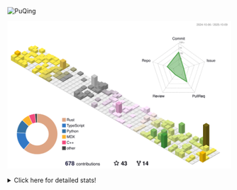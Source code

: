 ![PuQing](https://user-images.githubusercontent.com/27223114/171565019-9a56fae6-b08b-421f-99db-7e830da42371.png)

![](./profile-3d-contrib/profile-season-animate.svg)

<details>
<summary>Click here for detailed stats!</summary>

<!--START_SECTION:waka-->
![Lines of code](https://img.shields.io/badge/From%20Hello%20World%20I%27ve%20Written-2.7%20million%20lines%20of%20code-blue)

**🐱 My GitHub Data** 

> 📦 470.3 kB Used in GitHub's Storage 
 > 
> 🏆 529 Contributions in the Year 2025
 > 
> 🚫 Not Opted to Hire
 > 
> 📜 35 Public Repositories 
 > 
> 🔑 36 Private Repositories 
 > 
**I'm an Early 🐤** 

```text
🌞 Morning                1015 commits        ██░░░░░░░░░░░░░░░░░░░░░░░   09.37 % 
🌆 Daytime                4676 commits        ███████████░░░░░░░░░░░░░░   43.16 % 
🌃 Evening                2939 commits        ███████░░░░░░░░░░░░░░░░░░   27.13 % 
🌙 Night                  2205 commits        █████░░░░░░░░░░░░░░░░░░░░   20.35 % 
```


📊 **This Week I Spent My Time On** 

```text
💬 Programming Languages: 
Python                   16 hrs 47 mins      ██████████████░░░░░░░░░░░   55.16 % 
Rust                     6 hrs 13 mins       █████░░░░░░░░░░░░░░░░░░░░   20.47 % 
Swift                    1 hr 50 mins        ██░░░░░░░░░░░░░░░░░░░░░░░   06.07 % 
CSV                      1 hr 48 mins        █░░░░░░░░░░░░░░░░░░░░░░░░   05.95 % 
TOML                     1 hr 28 mins        █░░░░░░░░░░░░░░░░░░░░░░░░   04.83 % 

🔥 Editors: 
VS Code                  30 hrs 22 mins      █████████████████████████   99.75 % 
Obsidian                 4 mins              ░░░░░░░░░░░░░░░░░░░░░░░░░   00.25 % 

💻 Operating System: 
Linux                    20 hrs 7 mins       █████████████████░░░░░░░░   66.09 % 
WSL                      8 hrs 18 mins       ███████░░░░░░░░░░░░░░░░░░   27.30 % 
Mac                      1 hr 56 mins        ██░░░░░░░░░░░░░░░░░░░░░░░   06.39 % 
Windows                  4 mins              ░░░░░░░░░░░░░░░░░░░░░░░░░   00.22 % 
```


<!--END_SECTION:waka-->
</details>
